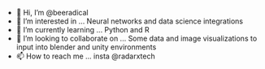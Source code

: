 - 👋 Hi, I’m @beeradical
- 👀 I’m interested in ... Neural networks and data science integrations 
- 🌱 I’m currently learning ... Python and R
- 💞️ I’m looking to collaborate on ... Some data and image visualizations to input into blender and unity environments 
- 📫 How to reach me ... insta @radarxtech

<!---
beeradical/beeradical is a ✨ special ✨ repository because its `README.md` (this file) appears on your GitHub profile.
You can click the Preview link to take a look at your changes.
--->
